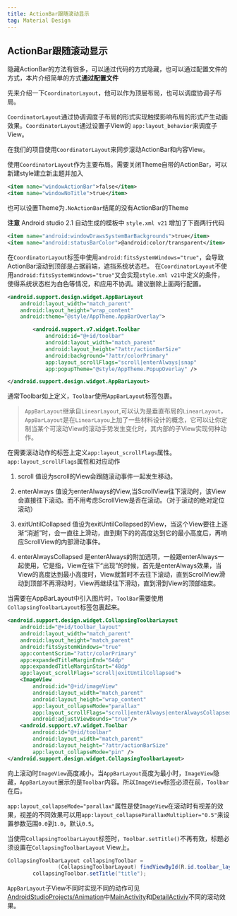 ```yaml
---
title: ActionBar跟随滚动显示
tag: Material Design
---
```


## ActionBar跟随滚动显示

隐藏ActionBar的方法有很多，可以通过代码的方式隐藏，也可以通过配置文件的方式，本片介绍简单的方式**通过配置文件**

先来介绍一下`CoordinatorLayout`，他可以作为顶层布局，也可以调度协调子布局。

`CoordinatorLayout`通过协调调度子布局的形式实现触摸影响布局的形式产生动画效果。`CoordinatorLayout`通过设置子View的 `app:layout_behavior`来调度子View。

在我们的项目使用`CoordinatorLayout`来同步滚动ActionBar和内容View。

使用`CoordinatorLayout`作为主要布局。需要关闭Theme自带的ActionBar，可以新建style建立新主题并加入
```xml
<item name="windowActionBar">false</item>
<item name="windowNoTitle">true</item>
```
也可以设置Theme为`.NoActionBar`结尾的没有ActionBar的Theme

**注意** Android studio 2.1 自动生成的模板中 `style.xml v21` 增加了下面两行代码
```xml
<item name="android:windowDrawsSystemBarBackgrounds">true</item>
<item name="android:statusBarColor">@android:color/transparent</item>
```
在`CoordinatorLayout`标签中使用`android:fitsSystemWindows="true"`，会导致ActionBar滚动到顶部是占据前端，遮挡系统状态栏。
在`CoordinatorLayout`不使用`android:fitsSystemWindows="true"`又会实现`style.xml v21`中定义的条件，使得系统状态栏为白色等情况，和应用不协调。建议删除上面两行配置。

```xml
<android.support.design.widget.AppBarLayout
    android:layout_width="match_parent"
    android:layout_height="wrap_content"
    android:theme="@style/AppTheme.AppBarOverlay">

        <android.support.v7.widget.Toolbar
            android:id="@+id/toolbar"
            android:layout_width="match_parent"
            android:layout_height="?attr/actionBarSize"
            android:background="?attr/colorPrimary"
            app:layout_scrollFlags="scroll|enterAlways|snap"
            app:popupTheme="@style/AppTheme.PopupOverlay" />

</android.support.design.widget.AppBarLayout>
```
通常Toolbar如上定义，`Toolbar`使用`AppBarLayout`标签包裹。

> `AppBarLayout`继承自`LinearLayout`,可以认为是垂直布局的`LinearLayout`，`AppBarLayout`是在`LinearLayou`上加了一些材料设计的概念，它可以让你定制当某个可滚动View的滚动手势发生变化时，其内部的子View实现何种动作。

在需要滚动动作的标签上定义`app:layout_scrollFlags`属性。
`app:layout_scrollFlags`属性和对应动作
1. scroll  值设为scroll的View会跟随滚动事件一起发生移动。

2. enterAlways 值设为enterAlways的View,当ScrollView往下滚动时，该View会直接往下滚动。而不用考虑ScrollView是否在滚动。（对于滚动的绝对定位滚动）

3. exitUntilCollapsed 值设为exitUntilCollapsed的View，当这个View要往上逐渐“消逝”时，会一直往上滑动，直到剩下的的高度达到它的最小高度后，再响应ScrollView的内部滑动事件。

4. enterAlwaysCollapsed  是enterAlways的附加选项，一般跟enterAlways一起使用，它是指，View在往下“出现”的时候，首先是enterAlways效果，当View的高度达到最小高度时，View就暂时不去往下滚动，直到ScrollView滑动到顶部不再滑动时，View再继续往下滑动，直到滑到View的顶部结束。

当需要在AppBarLayout中引入图片时，`ToolBar`需要使用`CollapsingToolbarLayout`标签包裹起来。
```xml
<android.support.design.widget.CollapsingToolbarLayout
    android:id="@+id/toolbar_layout"
    android:layout_width="match_parent"
    android:layout_height="match_parent"
    android:fitsSystemWindows="true"
    app:contentScrim="?attr/colorPrimary"
    app:expandedTitleMarginEnd="64dp"
    app:expandedTitleMarginStart="48dp"
    app:layout_scrollFlags="scroll|exitUntilCollapsed">
    <ImageView
        android:id="@+id/imageView"
        android:layout_width="match_parent"
        android:layout_height="wrap_content"
        app:layout_collapseMode="parallax"
        app:layout_scrollFlags="scroll|enterAlways|enterAlwaysCollapsed"
        android:adjustViewBounds="true"/>
    <android.support.v7.widget.Toolbar
        android:id="@+id/toolbar"
        android:layout_width="match_parent"
        android:layout_height="?attr/actionBarSize"
        app:layout_collapseMode="pin" />
</android.support.design.widget.CollapsingToolbarLayout>
```
向上滚动时`ImageView`高度减小，当`AppBarLayout`高度为最小时，`ImageView`隐藏，`AppBarLayout`展示的是`Toolbar`内容。所以`ImageView`标签必须在前，`Toolbar`在后。

`app:layout_collapseMode="parallax"`属性是使`ImageView`在滚动时有视差的效果，视差的不同效果可以用`app:layout_collapseParallaxMultiplier="0.5"`来设置参数范围`0.0`到`1.0`，默认`0.5`。

当使用`CollapsingToolbarLayout`标签时，`Toolbar.setTitle()`不再有效，标题必须设置在`CollapsingToolbarLayout` View上。
```java
CollapsingToolbarLayout collapsingToolbar =
                (CollapsingToolbarLayout) findViewById(R.id.toolbar_layout);
        collapsingToolbar.setTitle("title");
```


`AppBarLayout`子View不同时实现不同的动作可见[AndroidStudioProjects/Animation](https://github.com/maohhgg/AndroidStudioProjects/tree/master/Animation)中[MainActivity](https://github.com/maohhgg/AndroidStudioProjects/blob/master/Animation/app/src/main/java/com/example/mao/animation/MainActivity.java)和[DetailActiviy](https://github.com/maohhgg/AndroidStudioProjects/blob/master/Animation/app/src/main/java/com/example/mao/animation/DetailActivity.java)不同的滚动效果。
